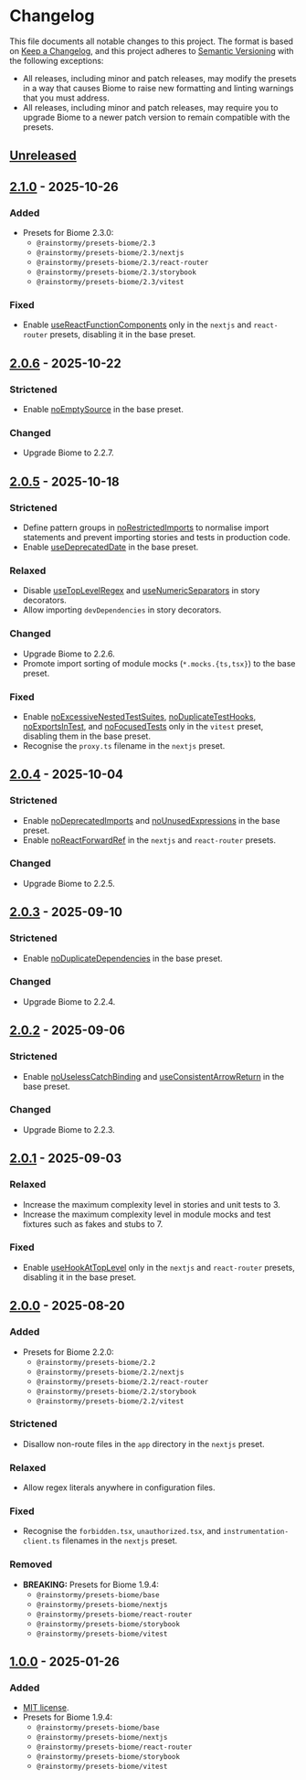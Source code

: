 # Changelog

This file documents all notable changes to this project. The format is based
on [Keep a Changelog](https://keepachangelog.com/en/1.1.0), and this project
adheres to [Semantic Versioning](https://semver.org/spec/v2.0.0.html) with the
following exceptions:

- All releases, including minor and patch releases, may modify the presets in a
  way that causes Biome to raise new formatting and linting warnings that you
  must address.
- All releases, including minor and patch releases, may require you to upgrade
  Biome to a newer patch version to remain compatible with the presets.

## [Unreleased]

## [2.1.0] - 2025-10-26
### Added
- Presets for Biome 2.3.0:
  - `@rainstormy/presets-biome/2.3`
  - `@rainstormy/presets-biome/2.3/nextjs`
  - `@rainstormy/presets-biome/2.3/react-router`
  - `@rainstormy/presets-biome/2.3/storybook`
  - `@rainstormy/presets-biome/2.3/vitest`

### Fixed
- Enable [useReactFunctionComponents](https://biomejs.dev/linter/rules/use-react-function-components)
  only in the `nextjs` and `react-router` presets, disabling it in the base
  preset.

## [2.0.6] - 2025-10-22
### Strictened
- Enable [noEmptySource](https://biomejs.dev/linter/rules/no-empty-source) in
  the base preset.

### Changed
- Upgrade Biome to 2.2.7.

## [2.0.5] - 2025-10-18
### Strictened
- Define pattern groups
  in [noRestrictedImports](https://biomejs.dev/linter/rules/no-restricted-imports)
  to normalise import statements and prevent importing stories and tests in
  production code.
- Enable [useDeprecatedDate](https://biomejs.dev/linter/rules/use-deprecated-date)
  in the base preset.

### Relaxed
- Disable [useTopLevelRegex](https://biomejs.dev/linter/rules/use-top-level-regex)
  and [useNumericSeparators](https://biomejs.dev/linter/rules/use-numeric-separators)
  in story decorators.
- Allow importing `devDependencies` in story decorators.

### Changed
- Upgrade Biome to 2.2.6.
- Promote import sorting of module mocks (`*.mocks.{ts,tsx}`) to the base
  preset.

### Fixed
- Enable [noExcessiveNestedTestSuites](https://biomejs.dev/linter/rules/no-excessive-nested-test-suites),
  [noDuplicateTestHooks](https://biomejs.dev/linter/rules/no-duplicate-test-hooks),
  [noExportsInTest](https://biomejs.dev/linter/rules/no-exports-in-test), and
  [noFocusedTests](https://biomejs.dev/linter/rules/no-focused-tests) only in
  the `vitest` preset, disabling them in the base preset.
- Recognise the `proxy.ts` filename in the `nextjs` preset.

## [2.0.4] - 2025-10-04
### Strictened
- Enable [noDeprecatedImports](https://biomejs.dev/linter/rules/no-deprecated-imports)
  and [noUnusedExpressions](https://biomejs.dev/linter/rules/no-unused-expressions)
  in the base preset.
- Enable [noReactForwardRef](https://biomejs.dev/linter/rules/no-react-forward-ref)
  in the `nextjs` and `react-router` presets.

### Changed
- Upgrade Biome to 2.2.5.

## [2.0.3] - 2025-09-10
### Strictened
- Enable [noDuplicateDependencies](https://biomejs.dev/linter/rules/no-duplicate-dependencies)
  in the base preset.

### Changed
- Upgrade Biome to 2.2.4.

## [2.0.2] - 2025-09-06
### Strictened
- Enable [noUselessCatchBinding](https://biomejs.dev/linter/rules/no-useless-catch-binding)
  and [useConsistentArrowReturn](https://biomejs.dev/linter/rules/use-consistent-arrow-return)
  in the base preset.

### Changed
- Upgrade Biome to 2.2.3.

## [2.0.1] - 2025-09-03
### Relaxed
- Increase the maximum complexity level in stories and unit tests to 3.
- Increase the maximum complexity level in module mocks and test fixtures such
  as fakes and stubs to 7.

### Fixed
- Enable [useHookAtTopLevel](https://biomejs.dev/linter/rules/use-hook-at-top-level)
  only in the `nextjs` and `react-router` presets, disabling it in the base
  preset.

## [2.0.0] - 2025-08-20
### Added
- Presets for Biome 2.2.0:
  - `@rainstormy/presets-biome/2.2`
  - `@rainstormy/presets-biome/2.2/nextjs`
  - `@rainstormy/presets-biome/2.2/react-router`
  - `@rainstormy/presets-biome/2.2/storybook`
  - `@rainstormy/presets-biome/2.2/vitest`

### Strictened
- Disallow non-route files in the `app` directory in the `nextjs` preset.

### Relaxed
- Allow regex literals anywhere in configuration files.

### Fixed
- Recognise the `forbidden.tsx`, `unauthorized.tsx`, and
  `instrumentation-client.ts` filenames in the `nextjs` preset.

### Removed
- **BREAKING:** Presets for Biome 1.9.4:
  - `@rainstormy/presets-biome/base`
  - `@rainstormy/presets-biome/nextjs`
  - `@rainstormy/presets-biome/react-router`
  - `@rainstormy/presets-biome/storybook`
  - `@rainstormy/presets-biome/vitest`

## [1.0.0] - 2025-01-26
### Added
- [MIT license](https://choosealicense.com/licenses/mit).
- Presets for Biome 1.9.4:
  - `@rainstormy/presets-biome/base`
  - `@rainstormy/presets-biome/nextjs`
  - `@rainstormy/presets-biome/react-router`
  - `@rainstormy/presets-biome/storybook`
  - `@rainstormy/presets-biome/vitest`

[unreleased]: https://github.com/rainstormy/presets-biome/compare/v2.1.0...HEAD
[2.1.0]: https://github.com/rainstormy/presets-biome/compare/v2.0.6...v2.1.0
[2.0.6]: https://github.com/rainstormy/presets-biome/compare/v2.0.5...v2.0.6
[2.0.5]: https://github.com/rainstormy/presets-biome/compare/v2.0.4...v2.0.5
[2.0.4]: https://github.com/rainstormy/presets-biome/compare/v2.0.3...v2.0.4
[2.0.3]: https://github.com/rainstormy/presets-biome/compare/v2.0.2...v2.0.3
[2.0.2]: https://github.com/rainstormy/presets-biome/compare/v2.0.1...v2.0.2
[2.0.1]: https://github.com/rainstormy/presets-biome/compare/v2.0.0...v2.0.1
[2.0.0]: https://github.com/rainstormy/presets-biome/compare/v1.0.0...v2.0.0
[1.0.0]: https://github.com/rainstormy/presets-biome/releases/tag/v1.0.0
